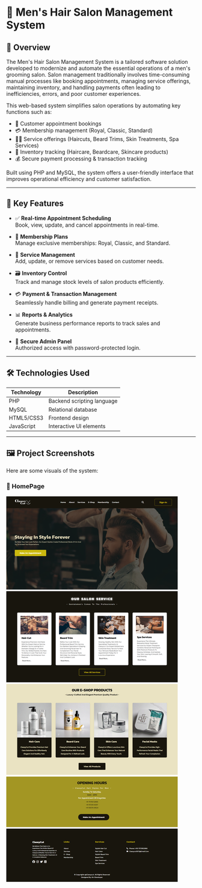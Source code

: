 # 💈 Men's Hair Salon Management System

## 📖 Overview

The Men's Hair Salon Management System is a tailored software solution developed to modernize and automate the essential operations of a men's grooming salon. Salon management traditionally involves time-consuming manual processes like booking appointments, managing service offerings, maintaining inventory, and handling payments often leading to inefficiencies, errors, and poor customer experiences.

This web-based system simplifies salon operations by automating key functions such as:

- 📅 Customer appointment bookings
- 💳 Membership management (Royal, Classic, Standard)
- 💇‍♂️ Service offerings (Haircuts, Beard Trims, Skin Treatments, Spa Services)
- 🧴 Inventory tracking (Haircare, Beardcare, Skincare products)
- 💰 Secure payment processing & transaction tracking

Built using PHP and MySQL, the system offers a user-friendly interface that improves operational efficiency and customer satisfaction.

---

## 🧩 Key Features

- ✅ **Real-time Appointment Scheduling**  
  Book, view, update, and cancel appointments in real-time.

- 👑 **Membership Plans**  
  Manage exclusive memberships: Royal, Classic, and Standard.

- 💆 **Service Management**  
  Add, update, or remove services based on customer needs.

- 🗃️ **Inventory Control**  
  Track and manage stock levels of salon products efficiently.

- 💳 **Payment & Transaction Management**  
  Seamlessly handle billing and generate payment receipts.

- 📊 **Reports & Analytics**  
  Generate business performance reports to track sales and appointments.

- 🔐 **Secure Admin Panel**  
  Authorized access with password-protected login.

---

## 🛠️ Technologies Used

| Technology | Description               |
|------------|---------------------------|
| PHP        | Backend scripting language |
| MySQL      | Relational database       |
| HTML5/CSS3 | Frontend design           |
| JavaScript | Interactive UI elements   |

---

## 🖼️ Project Screenshots

Here are some visuals of the system:

### 🔹 HomePage

![HomePage](screenshots/home.png)
